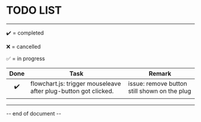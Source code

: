 # TODO LIST

----

:heavy_check_mark: = completed

:x: = cancelled

:white_check_mark: = in progress

|        Done        | Task                                                         | Remark                                       |
| :----------------: | ------------------------------------------------------------ | -------------------------------------------- |
| :heavy_check_mark: | flowchart.js: trigger mouseleave after plug-button got clicked. | issue: remove button still shown on the plug |
|                    |                                                              |                                              |


----

-- end of document --